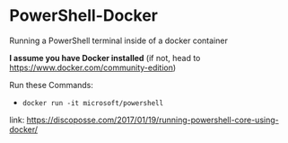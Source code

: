 # PowerShell-Docker
Running a PowerShell terminal inside of a docker container


**I assume you have Docker installed** (if not, head to https://www.docker.com/community-edition)


 Run these Commands: 

* `docker run -it microsoft/powershell`

link: https://discoposse.com/2017/01/19/running-powershell-core-using-docker/
